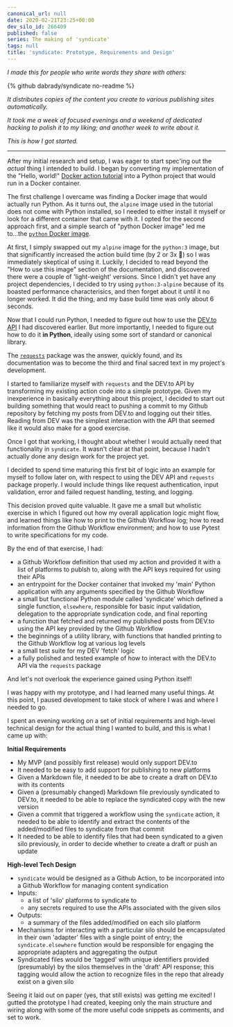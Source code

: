 ```yaml
---
canonical_url: null
date: 2020-02-21T23:25+00:00
dev_silo_id: 266409
published: false
series: The making of 'syndicate'
tags: null
title: 'syndicate: Prototype, Requirements and Design'
---
```


_I made this for people who write words they share with others:_

{% github dabrady/syndicate no-readme %}

_It distributes copies of the content you create to various publishing sites automatically._

_It took me a week of focused evenings and a weekend of dedicated hacking to polish it to my liking; and another week to write about it._

_This is how I got started._

---

After my initial research and setup, I was eager to start spec'ing out the _actual_ thing I intended to build. I began by converting my implementation of the "Hello, world!" [Docker action tutorial](https://help.github.com/en/actions/building-actions/creating-a-docker-container-action) into a Python project that would run in a Docker container.

The first challenge I overcame was finding a Docker image that would actually run Python. As it turns out, the `alpine` image used in the tutorial does not come with Python installed, so I needed to either install it myself or look for a different container that came with it. I opted for the second approach first, and a simple search of "python Docker image" led me to...the [`python` Docker image](https://hub.docker.com/_/python).

At first, I simply swapped out my `alpine` image for the `python:3` image, but that significantly increased the action build time (by 2 or 3x :grimacing:) so I was immediately skeptical of using it. Luckily, I decided to read beyond the "How to use this image" section of the documentation, and discovered there were a couple of 'light-weight' versions. Since I didn't yet have any project dependencies, I decided to try using `python:3-alpine` because of its boasted performance characterisics, and then forget about it until it no longer worked. It did the thing, and my base build time was only about 6 seconds.

Now that I could run Python, I needed to figure out how to use the [DEV.to API](https://docs.dev.to/api) I had discovered earlier. But more importantly, I needed to figure out how to do it **in Python**, ideally using some sort of standard or canonical library.

The [`requests`](https://requests.readthedocs.io/) package was the answer, quickly found, and its documentation was to become the third and final sacred text in my project's development.

I started to familiarize myself with `requests` and the DEV.to API by transforming my existing action code into a simple prototype. Given my inexperience in basically everything about this project, I decided to start out building something that would react to pushing a commit to my Github repository by fetching my posts from DEV.to and logging out their titles. Reading from DEV was the simplest interaction with the API that seemed like it would also make for a good exercise.

Once I got that working, I thought about whether I would actually need that functionality in `syndicate`. It wasn't clear at that point, because I hadn't actually done any design work for the project yet.

I decided to spend time maturing this first bit of logic into an example for myself to follow later on, with respect to using the DEV API and `requests` package properly. I would include things like request authentication, input validation, error and failed request handling, testing, and logging.

This decision proved quite valuable. It gave me a small but wholistic exercise in which I figured out how my overall application logic might flow, and learned things like how to print to the Github Workflow log; how to read information from the Github Workflow environment; and how to use Pytest to write specifications for my code.

By the end of that exercise, I had:

- a Github Workflow definition that used my action and provided it with a list of platforms to publsh to, along with the API keys required for using their APIs
- an entrypoint for the Docker container that invoked my 'main' Python application with any arguments specified by the Github Workflow
- a small but functional Python module called 'syndicate' which defined a single function, `elsewhere`, responsible for basic input validation, delegation to the appropriate syndication code, and final reporting
- a function that fetched and returned my published posts from DEV.to using the API key provided by the Github Workflow
- the beginnings of a utility library, with functions that handled printing to the Github Workflow log at various log levels
- a small test suite for my DEV 'fetch' logic
- a fully polished and tested example of how to interact with the DEV.to API via the `requests` package

And let's not overlook the experience gained using Python itself!

I was happy with my prototype, and I had learned many useful things. At this point, I paused development to take stock of where I was and where I needed to go.

I spent an evening working on a set of initial requirements and high-level technical design for the actual thing I wanted to build, and this is what I came up with:

**Initial Requirements**
- My MVP (and possibly first release) would only support DEV.to
- It needed to be easy to add support for publishing to new platforms
- Given a Markdown file, it needed to be abe to create a draft on DEV.to with its contents
- Given a (presumably changed) Markdown file previously syndicated to DEV.to, it needed to be able to replace the syndicated copy with the new version
- Given a commit that triggered a workflow using the `syndicate` action, it needed to be able to identify and extract the contents of the added/modified files to syndicate from that commit
- It needed to be able to identify files that had been syndicated to a given silo previously, in order to decide whether to create a draft or push an update

**High-level Tech Design**
- `syndicate` would be designed as a Github Action, to be incorporated into a Github Workflow for managing content syndication
- Inputs:
  - a list of 'silo' platforms to syndicate to
  - any secrets required to use the APIs associated with the given silos
- Outputs:
  - a summary of the files added/modified on each silo platform
- Mechanisms for interacting with a particular silo should be encapsulated in their own 'adapter' files with a single point of entry; the `syndicate.elsewhere` function would be responsible for engaging the appropriate adapters and aggregating the output
- Syndicated files would be 'tagged' with unique identifiers provided (presumably) by the silos themselves in the 'draft' API response; this tagging would allow the action to recognize files in the repo that already exist on a given silo

Seeing it laid out on paper (yes, that still exists) was getting me excited! I gutted the prototype I had created, keeping only the main structure and wiring along with some of the more useful code snippets as comments, and set to work.
